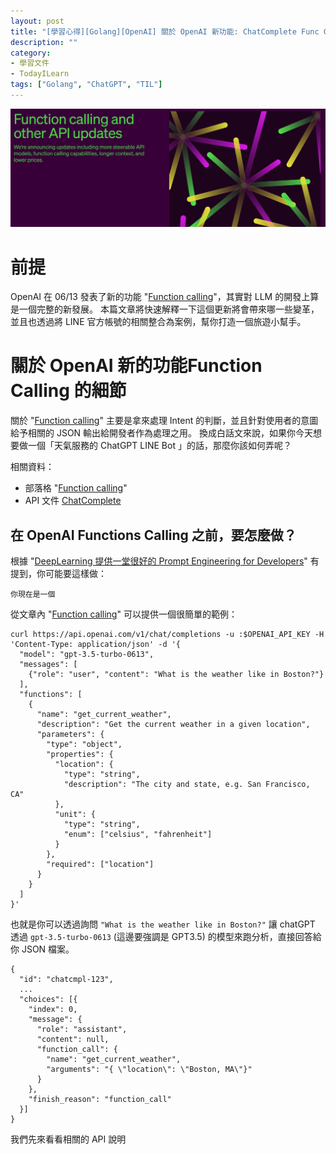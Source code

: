 ```yaml
---
layout: post
title: "[學習心得][Golang][OpenAI] 關於 OpenAI 新功能: ChatComplete Func Call"
description: ""
category: 
- 學習文件
- TodayILearn
tags: ["Golang", "ChatGPT", "TIL"]
---
```


![image-20230615115340699](../images/2022/image-20230615115340699.png)

# 前提

OpenAI 在 06/13 發表了新的功能 "[Function calling](https://openai.com/blog/function-calling-and-other-api-updates)"，其實對 LLM 的開發上算是一個完整的新發展。 本篇文章將快速解釋一下這個更新將會帶來哪一些變革，並且也透過將 LINE 官方帳號的相關整合為案例，幫你打造一個旅遊小幫手。



# 關於 OpenAI 新的功能Function Calling 的細節

關於 "[Function calling](https://openai.com/blog/function-calling-and-other-api-updates)" 主要是拿來處理 Intent 的判斷，並且針對使用者的意圖給予相關的 JSON 輸出給開發者作為處理之用。 換成白話文來說，如果你今天想要做一個「天氣服務的 ChatGPT LINE Bot 」的話，那麼你該如何弄呢？

相關資料：

- 部落格 "[Function calling](https://openai.com/blog/function-calling-and-other-api-updates)" 
- API 文件 [ChatComplete](https://platform.openai.com/docs/api-reference/chat/create)



## 在 OpenAI Functions Calling 之前，要怎麼做？

根據 "[DeepLearning 提供一堂很好的 Prompt Engineering for Developers](https://learn.deeplearning.ai/chatgpt-prompt-eng/lesson/1/introduction)" 有提到，你可能要這樣做：

```
你現在是一個
```



從文章內  "[Function calling](https://openai.com/blog/function-calling-and-other-api-updates)" 可以提供一個很簡單的範例： 

```
curl https://api.openai.com/v1/chat/completions -u :$OPENAI_API_KEY -H 'Content-Type: application/json' -d '{
  "model": "gpt-3.5-turbo-0613",
  "messages": [
    {"role": "user", "content": "What is the weather like in Boston?"}
  ],
  "functions": [
    {
      "name": "get_current_weather",
      "description": "Get the current weather in a given location",
      "parameters": {
        "type": "object",
        "properties": {
          "location": {
            "type": "string",
            "description": "The city and state, e.g. San Francisco, CA"
          },
          "unit": {
            "type": "string",
            "enum": ["celsius", "fahrenheit"]
          }
        },
        "required": ["location"]
      }
    }
  ]
}'
```

也就是你可以透過詢問 `"What is the weather like in Boston?"` 讓 chatGPT 透過 `gpt-3.5-turbo-0613` (這邊要強調是 GPT3.5) 的模型來跑分析，直接回答給你 JSON 檔案。

```
{
  "id": "chatcmpl-123",
  ...
  "choices": [{
    "index": 0,
    "message": {
      "role": "assistant",
      "content": null,
      "function_call": {
        "name": "get_current_weather",
        "arguments": "{ \"location\": \"Boston, MA\"}"
      }
    },
    "finish_reason": "function_call"
  }]
}
```







我們先來看看相關的 API 說明

